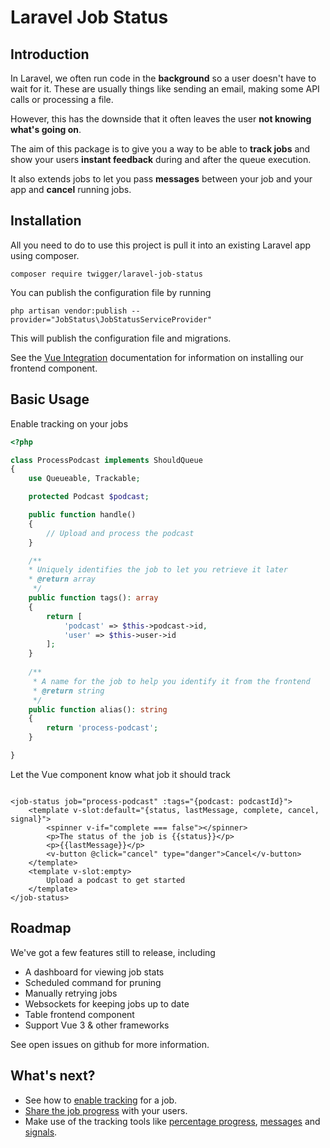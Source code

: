 # Laravel Job Status

## Introduction

In Laravel, we often run code in the **background** so a user doesn't have to wait for it. These are usually things like
sending an email, making some API calls or processing a file.

However, this has the downside that it often leaves the user **not knowing what's going on**.

The aim of this package is to give you a way to be able to **track jobs** and show your users **instant feedback** during and
after the queue execution.

It also extends jobs to let you pass **messages** between your job and your app and **cancel** running jobs.

## Installation

All you need to do to use this project is pull it into an existing Laravel app using composer.

```console
composer require twigger/laravel-job-status
```

You can publish the configuration file by running

```console
php artisan vendor:publish --provider="JobStatus\JobStatusServiceProvider"
```

This will publish the configuration file and migrations.

See the [Vue Integration](./vue.md) documentation for information on installing our frontend component.

## Basic Usage

Enable tracking on your jobs

```php
<?php

class ProcessPodcast implements ShouldQueue
{
    use Queueable, Trackable;

    protected Podcast $podcast;

    public function handle()
    {
        // Upload and process the podcast
    }

    /**
    * Uniquely identifies the job to let you retrieve it later
    * @return array
     */
    public function tags(): array
    {
        return [
            'podcast' => $this->podcast->id,
            'user' => $this->user->id
        ];
    }
    
    /**
     * A name for the job to help you identify it from the frontend
     * @return string
     */
    public function alias(): string
    {
        return 'process-podcast';
    }

}
```

Let the Vue component know what job it should track

```vue

<job-status job="process-podcast" :tags="{podcast: podcastId}">
    <template v-slot:default="{status, lastMessage, complete, cancel, signal}">
        <spinner v-if="complete === false"></spinner>
        <p>The status of the job is {{status}}</p>
        <p>{{lastMessage}}</p>
        <v-button @click="cancel" type="danger">Cancel</v-button>
    </template>
    <template v-slot:empty>
        Upload a podcast to get started
    </template>
</job-status>
```

## Roadmap

We've got a few features still to release, including

- A dashboard for viewing job stats
- Scheduled command for pruning
- Manually retrying jobs
- Websockets for keeping jobs up to date
- Table frontend component
- Support Vue 3 & other frameworks

See open issues on github for more information.

## What's next?

- See how to [enable tracking](./tracking-jobs.md) for a job.
- [Share the job progress](./vue.md) with your users.
- Make use of the tracking tools like [percentage progress](./progress.md), [messages](./messages.md) and [signals](./signals.md).
